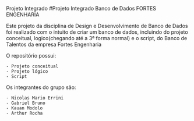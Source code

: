Projeto Integrado
#Projeto Integrado Banco de Dados FORTES ENGENHARIA

Este projeto da disciplina de Design e Desenvolvimento de Banco de Dados foi realizado com o intuito de criar um banco de dados, incluindo do projeto conceitual, logico(chegando até a 3ª forma normal) e o script, do Banco de Talentos da empresa Fortes Engenharia 

O repositório possui:

    - Projeto conceitual
    - Projeto lógico
    - Script

Os integrantes do grupo são:

    - Nicolas Mario Errini
    - Gabriel Bruno
    - Kauan Modolo
    - Arthur Rocha
